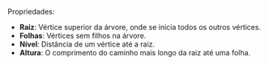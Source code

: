 Propriedades:
- **Raiz**: Vértice superior da árvore, onde se inicia todos os outros vértices.
- **Folhas**: Vértices sem filhos na árvore.
- **Nível**: Distância de um vértice até a raiz.
- **Altura**: O comprimento do caminho mais longo da raiz até uma folha.

